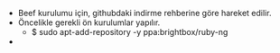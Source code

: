 - Beef kurulumu için, githubdaki indirme rehberine göre hareket edilir. 
- Öncelikle gerekli ön kurulumlar yapılır.
	- $ sudo apt-add-repository -y ppa:brightbox/ruby-ng
- 
